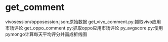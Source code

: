 # get_comment
vivosession/opposession.json:原始数据
get_vivo_comment.py:抓取vivo应用市场评论
get_oppo_comment.py:抓取oppo应用市场评论
py_avgscore.py:使用pymongo计算每天平均评分并画成折线图
